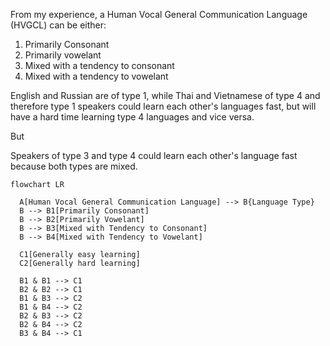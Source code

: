 From my experience, a Human Vocal General Communication Language (HVGCL) can be either:

1. Primarily Consonant
1. Primarily vowelant
1. Mixed with a tendency to consonant
1. Mixed with a tendency to vowelant

English and Russian are of type 1, while Thai and Vietnamese of type 4 and therefore type 1 speakers could learn each other's languages fast, but will have a hard time learning type 4 languages and vice versa.

But

Speakers of type 3 and type 4 could learn each other's language fast because both types are mixed.

```mermaid
flowchart LR

  A[Human Vocal General Communication Language] --> B{Language Type}
  B --> B1[Primarily Consonant]
  B --> B2[Primarily Vowelant]
  B --> B3[Mixed with Tendency to Consonant]
  B --> B4[Mixed with Tendency to Vowelant]

  C1[Generally easy learning]
  C2[Generally hard learning]
  
  B1 & B1 --> C1
  B2 & B2 --> C1
  B1 & B3 --> C2
  B1 & B4 --> C2
  B2 & B3 --> C2
  B2 & B4 --> C2
  B3 & B4 --> C1
```
  
